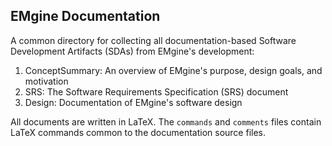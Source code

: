 ## EMgine Documentation ##

A common directory for collecting all documentation-based Software
Development Artifacts (SDAs) from EMgine's development:

1. ConceptSummary: An overview of EMgine's purpose, design goals, and motivation
2. SRS: The Software Requirements Specification (SRS) document
3. Design: Documentation of EMgine's software design

All documents are written in LaTeX. The `commands` and `comments` files contain 
LaTeX commands common to the documentation source files.